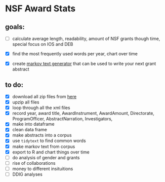# NSF Award Stats

## goals:

- [ ] calculate average length, readability, amount of NSF grants though time, special focus on IOS and DEB
- [X] find the most frequently used words per year, chart over time
- [X] create [markov text generator](https://github.com/jsvine/markovify) that can be used to write your next grant abstract


## to do:
- [X] download all zip files from [here](https://www.nsf.gov/awardsearch/download.jsp)
- [X] upzip all files
- [X] loop through all the xml files
- [X] record year, award title, AwardInstrument, AwardAmount, Directorate, ProgramOfficer, AbstractNarration, Investigators,
- [X] make into dataframe
- [X] clean data frame
- [X] make abstracts into a corpus
- [X] use `tidytext` to find common words
- [X] make markov text from corpus
- [X] export to R and chart things over time
- [ ] do analysis of gender and grants
- [ ] rise of collaborations
- [ ] money to different insituitions
- [ ] DDIG analyses
